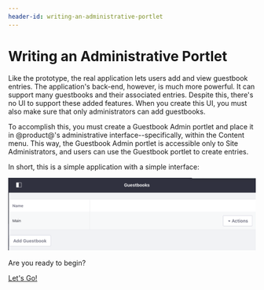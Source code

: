```yaml
---
header-id: writing-an-administrative-portlet
---
```


# Writing an Administrative Portlet

Like the prototype, the real application lets users add and view guestbook 
entries. The application's back-end, however, is much more powerful. It can 
support many guestbooks and their associated entries. Despite this, there's no 
UI to support these added features. When you create this UI, you must also make 
sure that only administrators can add guestbooks. 

To accomplish this, you must create a Guestbook Admin portlet and place it in 
@product@'s administrative interface--specifically, within the Content menu. 
This way, the Guestbook Admin portlet is accessible only to Site Administrators, 
and users can use the Guestbook portlet to create entries. 

In short, this is a simple application with a simple interface: 

![Figure 1: The Guestbook Admin portlet lets administrators manage Guestbooks.](../../../images/admin-app-start.png)

Are you ready to begin? 

<a class="go-link btn btn-primary" href="/develop/tutorials/-/knowledge_base/7-0/creating-the-classes">Let's Go!<span class="icon-circle-arrow-right"></span></a>
